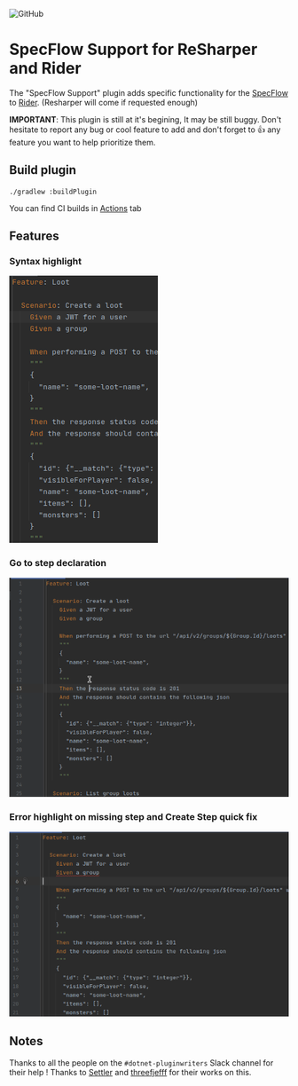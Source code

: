 ![GitHub](https://img.shields.io/github/license/Socolin/resharper-specflow)

# SpecFlow Support for ReSharper and Rider
The "SpecFlow Support" plugin adds specific functionality for the [SpecFlow](https://specflow.org/) to [Rider](https://www.jetbrains.com/rider/). (Resharper will come if requested enough)

**IMPORTANT**: This plugin is still at it's begining, It may be still buggy. Don't hesitate to report any bug or cool feature to add and don't forget to :+1: any feature you want to help prioritize them.

## Build plugin

```shell
./gradlew :buildPlugin
```

You can find CI builds in [Actions](https://github.com/Socolin/resharper-specflow/actions) tab

## Features

### Syntax highlight

![Syntax highlight](doc/images/SpecflowSyntaxHighlight.png)

### Go to step declaration

![Go to declaration example](doc/images/GoToStepDeclaration.gif)

### Error highlight on missing step and Create Step quick fix

![Quick fix example](doc/images/QuickFixCreateStep.gif)

## Notes

Thanks to all the people on the `#dotnet-pluginwriters` Slack channel for their help !
Thanks to [Settler](https://github.com/Settler) and [threefjefff](https://github.com/threefjefff) for their works on this.